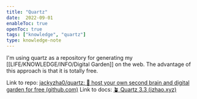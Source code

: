 ```yaml
---
title: "Quartz"
date:  2022-09-01
enableToc: true
openToc: true
tags: ["knowledge", "quartz"]
type: knowledge-note
---
```


I'm using quartz as a repository for generating my [[LIFE/KNOWLEDGE/INFO/Digital Garden]] on the web. The advantage of this approach is that it is totally free.

Link to repo: [jackyzha0/quartz: 🌱 host your own second brain and digital garden for free (github.com)](https://github.com/jackyzha0/quartz)
Link to docs: [🪴 Quartz 3.3 (jzhao.xyz)](https://quartz.jzhao.xyz/)